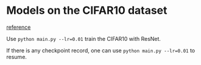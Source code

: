 # Models on the CIFAR10 dataset

[reference](https://github.com/kuangliu/pytorch-cifar)

Use `python main.py --lr=0.01` train the CIFAR10 with ResNet.

If there is any checkpoint record, one can use `python main.py --lr=0.01` to resume.
